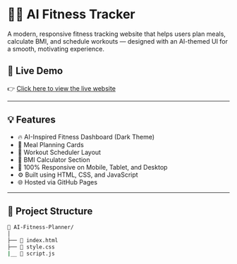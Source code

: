 # 🏋️‍♀️ AI Fitness Tracker

A modern, responsive fitness tracking website that helps users plan meals, calculate BMI, and schedule workouts — designed with an AI-themed UI for a smooth, motivating experience.



## 🔗 Live Demo  
👉 [Click here to view the live website](https://anoosha29.github.io/AI_Fitness_Tracker/)

---

## 💡 Features

- 🔥 AI-Inspired Fitness Dashboard (Dark Theme)
- 🥗 Meal Planning Cards
- 💪 Workout Scheduler Layout
- 📏 BMI Calculator Section
- 📱 100% Responsive on Mobile, Tablet, and Desktop
- ⚙️ Built using HTML, CSS, and JavaScript
- 🌐 Hosted via GitHub Pages

---

## 📂 Project Structure

```bash
📁 AI-Fitness-Planner/
│
├── 📄 index.html
├── 📄 style.css
|__ 📄 script.js


